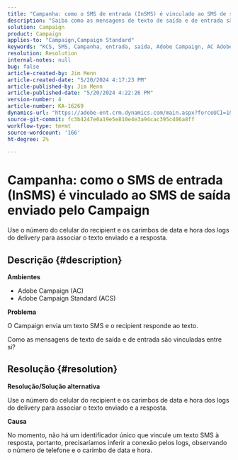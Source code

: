 ```yaml
---
title: "Campanha: como o SMS de entrada (InSMS) é vinculado ao SMS de saída enviado pelo Campaign"
description: "Saiba como as mensagens de texto de saída e de entrada são vinculadas entre si no Campaign."
solution: Campaign
product: Campaign
applies-to: "Campaign,Campaign Standard"
keywords: "KCS, SMS, Campanha, entrada, saída, Adobe Campaign, AC Adobe Campaign Standard, ACS"
resolution: Resolution
internal-notes: null
bug: false
article-created-by: Jim Menn
article-created-date: "5/20/2024 4:17:23 PM"
article-published-by: Jim Menn
article-published-date: "5/20/2024 4:22:26 PM"
version-number: 4
article-number: KA-16269
dynamics-url: "https://adobe-ent.crm.dynamics.com/main.aspx?forceUCI=1&pagetype=entityrecord&etn=knowledgearticle&id=07d3706b-c416-ef11-9f8a-6045bd006268"
source-git-commit: fc3b4247e0a19e5e810e4e3a94cac395c406a8ff
workflow-type: tm+mt
source-wordcount: '166'
ht-degree: 2%

---
```


# Campanha: como o SMS de entrada (InSMS) é vinculado ao SMS de saída enviado pelo Campaign


Use o número do celular do recipient e os carimbos de data e hora dos logs do delivery para associar o texto enviado e a resposta.

## Descrição {#description}


<b>Ambientes</b>

- Adobe Campaign (AC)
- Adobe Campaign Standard (ACS)


<b>Problema</b>

O Campaign envia um texto SMS e o recipient responde ao texto.

Como as mensagens de texto de saída e de entrada são vinculadas entre si?


## Resolução {#resolution}


<b>Resolução/Solução alternativa</b>

Use o número do celular do recipient e os carimbos de data e hora dos logs do delivery para associar o texto enviado e a resposta.

<b>Causa</b>

No momento, não há um identificador único que vincule um texto SMS à resposta, portanto, precisaríamos inferir a conexão pelos logs, observando o número de telefone e o carimbo de data e hora.



